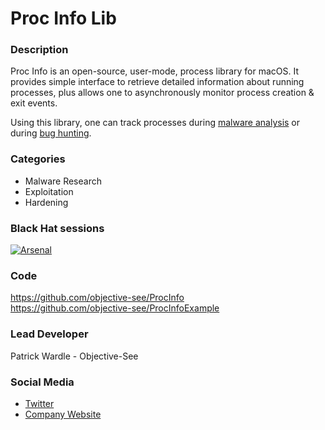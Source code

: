 # Proc Info Lib

### Description
Proc Info is an open-source, user-mode, process library for macOS. It provides simple interface to retrieve detailed information about running processes, plus allows one to asynchronously monitor process creation & exit events.

Using this library, one can track processes during [malware analysis](https://speakerdeck.com/patrickwardle/fruitfly-via-a-custom-c-and-c-server?slide=17) or during [bug hunting](https://speakerdeck.com/patrickwardle/defcon-2017-death-by-1000-installers-its-all-broken?slide=20).


### Categories
* Malware Research
* Exploitation
* Hardening


### Black Hat sessions
[![Arsenal](https://raw.githubusercontent.com/toolswatch/badges/master/arsenal/usa/2017.svg)](http://www.toolswatch.org/2017/06/the-black-hat-arsenal-usa-2017-phenomenal-line-up-announced/)
 
### Code 
https://github.com/objective-see/ProcInfo<br>
https://github.com/objective-see/ProcInfoExample

### Lead Developer
 Patrick Wardle - Objective-See

### Social Media 
* [Twitter](https://twitter.com/patrickwardle)
* [Company Website](https://objective-see.com) 
             
